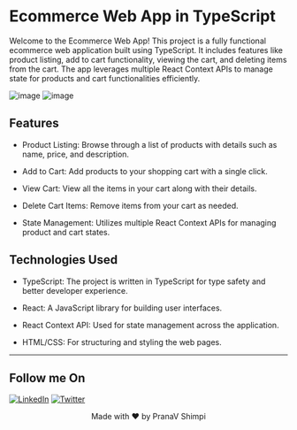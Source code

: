 # Ecommerce Web App in TypeScript
Welcome to the Ecommerce Web App! This project is a fully functional ecommerce web application built using TypeScript. It includes features like product listing, add to cart functionality, viewing the cart, and deleting items from the cart. The app leverages multiple React Context APIs to manage state for products and cart functionalities efficiently.



![image](https://github.com/user-attachments/assets/f5ff7dea-ea89-413d-a844-38ab2d030c48)
![image](https://github.com/user-attachments/assets/7f28d5b6-c674-44dd-9eea-57567c3ea37d)


## Features
- Product Listing: Browse through a list of products with details such as name, price, and description.

- Add to Cart: Add products to your shopping cart with a single click.

- View Cart: View all the items in your cart along with their details.

- Delete Cart Items: Remove items from your cart as needed.

- State Management: Utilizes multiple React Context APIs for managing product and cart states.

## Technologies Used
- TypeScript: The project is written in TypeScript for type safety and better developer experience.

- React: A JavaScript library for building user interfaces.

- React Context API: Used for state management across the application.

- HTML/CSS: For structuring and styling the web pages.

---

## Follow me On 
[![LinkedIn](https://img.shields.io/static/v1.svg?label=connect&message=@PranaVShimpi&color=grey&logo=linkedin&style=flat&logoColor=white&colorA=blue)](https://www.linkedin.com/in/pranav-shimpi/) 
[![Twitter](https://img.shields.io/static/v1.svg?label=connect&message=@PranaVShimpi&color=grey&logo=twitter&style=flat&logoColor=white&colorA=blue)](https://twitter.com/pranaavshimpi)
 
   
<p align="center">
 Made with ❤️ by  PranaV Shimpi
</p>
